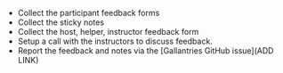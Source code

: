 - Collect the participant feedback forms
- Collect the sticky notes
- Collect the host, helper, instructor feedback form
- Setup a call with the instructors to discuss feedback.
- Report the feedback and notes via the [Gallantries GitHub issue](ADD LINK)
